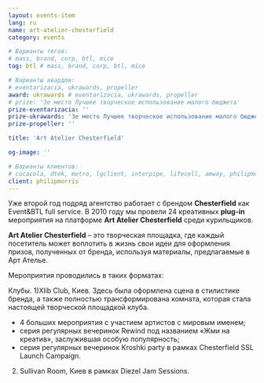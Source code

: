 ```yaml
---
layout: events-item
lang: ru
name: art-atelier-chesterfield
category: events

# Варианты тегов:
# mass, brand, corp, btl, mice
tag: btl # mass, brand, corp, btl, mice

# Варианты авардов:
# eventarizacia, ukrawards, propeller
award: ukrawards # eventarizacia, ukrawards, propeller
# prize: '3е место Лучшее творческое использование малого бюджета'
prize-eventarizacia: ''
prize-ukrawards: '3е место Лучшее творческое использование малого бюджета'
prize-propeller: ''

title: 'Art Atelier Chesterfield'

og-image: ''

# Варианты клиентов:
# cocacola, dtek, metro, lgclient, interpipe, lifecell, amway, philipmorris, olymp, maristela, udp, top, zefir, unicef, wog, sebbank, niko, nemiroff, maxim, velykakyshenia, marieclaire, chervonenkoracing, burn, altis, mts, prime, seppala, lifeclient, pekingduck,
client: philipmorris
---
```


Уже второй год подряд  агентство работает с брендом <b>Chesterfield</b> как Event&BTL full service.  В 2010 году мы провели 24 креативных <b>plug-in</b> мероприятия на платформе <b>Art  Atelier Chesterfield</b> среди курильщиков.

<b>Art  Atelier  Chesterfield</b> – это  творческая площадка, где каждый посетитель  может воплотить в жизнь свои идеи для оформления призов, полученных от бренда, используя материалы, предлагаемые в Арт Ателье.

Мероприятия проводились в таких форматах:

Клубы.
1)Xlib Club, Киев. Здесь была оформлена сцена в стилистике бренда, а также полностью трансформирована комната, которая стала настоящей творческой площадкой клуба.

- 4 больших мероприятия с участием артистов с мировым именем;
- серия регулярных вечеринок Rewind под названием «Жми на креатив», заслужившая особую популярность;
- серия регулярных вечеринок Kroshki party в рамках Chesterfield SSL Launch Campaign.

2) Sullivan Room, Киев в рамках Diezel Jam Sessions.
